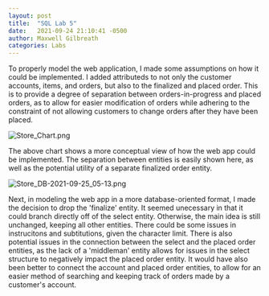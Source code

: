 ```yaml
---
layout: post
title:  "SQL Lab 5"
date:   2021-09-24 21:10:41 -0500
author: Maxwell Gilbreath
categories: Labs
---
```

To properly model the web application, I made some assumptions on how it could be implemented. I added attributeds to not only the customer accounts, items, and orders, but also to the finalized and placed order. This is to provide a degree of separation between orders-in-progress and placed orders, as to allow for easier modification of orders while adhering to the constraint of not allowing customers to change orders after they have been placed.<br>

![Store_Chart.png](https://maxgilbreath.github.io/blog/images/Store_Chart.png)<br>

The above chart shows a more conceptual view of how the web app could be implemented. The separation between entities is easily shown here, as well as the potential utility of a separate finalized order entity.<br>

![Store_DB-2021-09-25_05-13.png](https://maxgilbreath.github.io/blog/images/Store_DB-2021-09-25_05-13.png)<br>

Next, in modeling the web app in a more database-oriented format, I made the decision to drop the 'finalize' entity. It seemed unecessary in that it could branch directly off of the select entity. Otherwise, the main idea is still unchanged, keeping all other entities. There could be some issues in instrucitons and subtitutions, given the character limit. There is also potential issues in the connection between the select and the placed order entities, as the lack of a 'middleman' entity allows for issues in the select structure to negatively impact the placed order entity. It would have also been better to connect the account and placed order entities, to allow for an easier method of searching and keeping track of orders made by a customer's account.
